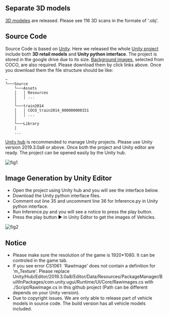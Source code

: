 ## Separate 3D models

[3D modeles](https://drive.google.com/file/d/1p14lhyvYNYCJvl-qhXdb_StuNZN7C_q-/view?usp=sharing) are released. Please see 116 3D scans in the formate of '.obj'. 

## Source Code 

Source Code is based on [Unity](https://unity.com/). Here we released the whole [Unity project](https://drive.google.com/file/d/1LIYmYmK0jh2V-Bj0CD7BHATK9xRhA7Pb/view?usp=sharing) include both **3D retail models** and **Unity python interface**. The project is stored in the google drive due to its size. [Background images](https://drive.google.com/file/d/1_hm088938cvUIK1TcotH50nmKjXTCbSL/view?usp=sharing), selected from COCO, are also required. Please download them by click links above. Once you download them the file structure should be like:

```
~
└───Source
    └───Assets
    │   │ Resources
    │   │ ...
    │
    └───train2014
    │   │ COCO_train2014_000000000151
    │   │ ...
    │
    └───Library
    │
    ...
```

[Unity hub](https://docs.unity3d.com/Manual/GettingStartedInstallingHub.html) is recommended to manage Unity projects. Please use Unity version 2019.3.0a8 or above. Once both the project and Unity editor are ready. The project can be opened easily by the Unity hub.    

![fig1](https://github.com/yorkeyao/VehicleX/blob/master/Unity%20Source/Images/unity_hub.PNG)  

## Image Generation by Unity Editor

* Open the project using Unity hub and you will see the interface below.
* Download the Unity python interface files.
* Comment out line 35 and uncomment line 36 for Inference.py in Unity python interface.  
* Run Inference.py and you will see a notice to press the play button. 
* Press the play button ▶️ in Unity Editor to get the images of Vehicles. 

![fig2](https://github.com/yorkeyao/VehicleX/blob/master/Unity%20Source/Images/interface.PNG) 

## Notice

* Please make sure the resolution of the game is 1920*1080. It can be controled in the game tab.
* If you see error CS1061: 'RawImage' does not contain a definition for 'm_Texture'. Please replace Unity/Hub/Editor/2019.3.0a8/Editor/Data/Resources/PackageManager/BuiltInPackages/com.unity.ugui/Runtime/UI/Core/Rawimages.cs with ./Script/RawImage.cs in this github project (Path can be different depends on your Unity version).
* Due to copyright issues. We are only able to release part of vehicle models in source code. The build version has all vehicle models included.  




